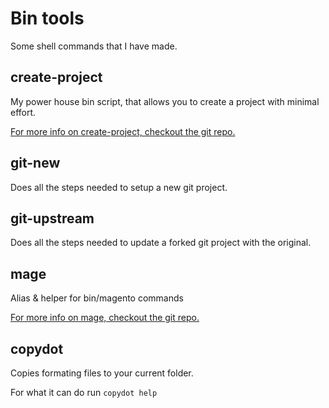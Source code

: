 # Bin tools

Some shell commands that I have made.

## create-project

My power house bin script,
that allows you to create a project with minimal effort.

[For more info on create-project, checkout the git repo.](https://github.com/GrimLink/create-project)

## git-new

Does all the steps needed to setup a new git project.

## git-upstream

Does all the steps needed to update a forked git project with the original.

## mage

Alias & helper for bin/magento commands

[For more info on mage, checkout the git repo.](https://github.com/GrimLink/mage)

## copydot

Copies formating files to your current folder.

For what it can do run `copydot help`
